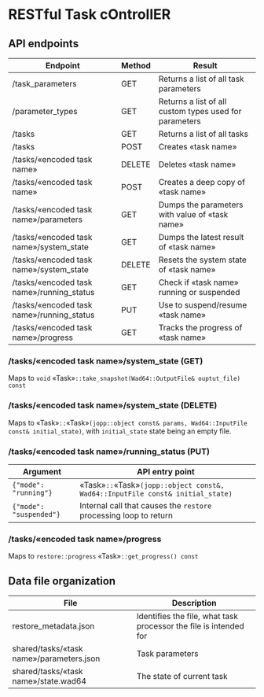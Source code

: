 # RESTful Task cOntrollER

## API endpoints

| Endpoint                                  | Method | Result                                                 |
|-------------------------------------------|--------|--------------------------------------------------------|
| /task_parameters                          | GET    | Returns a list of all task parameters                  |
| /parameter_types                          | GET    | Returns a list of all custom types used for parameters |
| /tasks                                    | GET    | Returns a list of all tasks                            |
| /tasks                                    | POST   | Creates «task name»                                    |
| /tasks/«encoded task name»                | DELETE | Deletes «task name»                                    |
| /tasks/«encoded task name»                | POST   | Creates a deep copy of «task name»                     |
| /tasks/«encoded task name»/parameters     | GET    | Dumps the parameters with value of «task name»         |
| /tasks/«encoded task name»/system_state   | GET    | Dumps the latest result of «task name»                 |
| /tasks/«encoded task name»/system_state   | DELETE | Resets the system state of «task name»                 |
| /tasks/«encoded task name»/running_status | GET    | Check if «task name» running or suspended              |
| /tasks/«encoded task name»/running_status | PUT    | Use to suspend/resume «task name»                      |
| /tasks/«encoded task name»/progress       | GET    | Tracks the progress of «task name»                     |


### /tasks/«encoded task name»/system_state (GET)

Maps to `void` «Task»`::take_snapshot(Wad64::OutputFile& ouptut_file) const`


### /tasks/«encoded task name»/system_state (DELETE)

Maps to «Task»`::`«Task»`(jopp::object const& params, Wad64::InputFile const& initial_state)`, with `initial_state`
state being an empty file.


### /tasks/«encoded task name»/running_status (PUT)

| Argument                | API entry point                                                                |
|-------------------------|--------------------------------------------------------------------------------|
| `{"mode": "running"}`   | «Task»`::`«Task»`(jopp::object const&, Wad64::InputFile const& initial_state)` |
| `{"mode": "suspended"}` | Internal call that causes the `restore` processing loop to return              |


### /tasks/«encoded task name»/progress

Maps to `restore::progress` «Task»`::get_progress() const`


## Data file organization

| File                                     | Description                                                       |
|------------------------------------------|-------------------------------------------------------------------|
| restore_metadata.json                    | Identifies the file, what task processor the file is intended for |
| shared/tasks/«task name»/parameters.json | Task parameters                                                   |
| shared/tasks/«task name»/state.wad64     | The state of current task                                         |